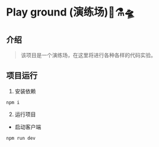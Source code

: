 # Play ground (演练场)🧪⚗️🛸

## 介绍 
> 该项目是一个演练场，在这里将进行各种各样的代码实验。

## 项目运行
1. 安装依赖
```shell
npm i
```

2. 运行项目

- 启动客户端

```shell
npm run dev
```
